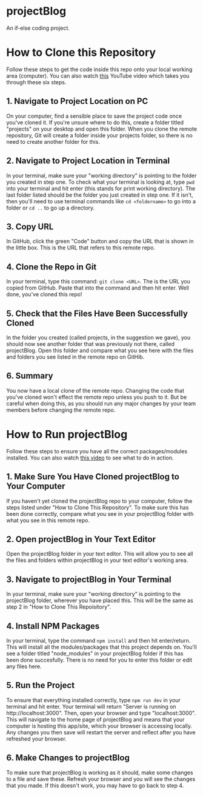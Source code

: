 # projectBlog
An if-else coding project.

# How to Clone this Repository
Follow these steps to get the code inside this repo onto your local working area (computer). You can also watch [this](https://www.youtube.com/watch?v=pbPE4Dodn3o) YouTube video which takes you through these six steps.

## 1. Navigate to Project Location on PC
On your computer, find a sensible place to save the project code once you've cloned it. If you're unsure where to do this, create a folder titled "projects" on your desktop and open this folder. When you clone the remote repository, Git will create a folder inside your projects folder, so there is no need to create another folder for this.

## 2. Navigate to Project Location in Terminal
In your terminal, make sure your "working directory" is pointing to the folder you created in step one. To check what your terminal is looking at, type `pwd` into your terminal and hit enter (this stands for print working directory). The last folder listed should be the folder you just created in step one. If it isn't, then you'll need to use terminal commands like `cd <foldername>` to go into a folder or `cd ..` to go up a directory.

## 3. Copy URL
In GitHub, click the green "Code" button and copy the URL that is shown in the little box. This is the URL that refers to this remote repo.

## 4. Clone the Repo in Git
In your terminal, type this command: `git clone <URL>`. The <URL> is the URL you copied from GitHub. Paste that into the command and then hit enter. Well done, you've cloned this repo!

## 5. Check that the Files Have Been Successfully Cloned
In the folder you created (called projects, in the suggestion we gave), you should now see another folder that was previously not there, called projectBlog. Open this folder and compare what you see here with the files and folders you see listed in the remote repo on GitHib.

## 6. Summary
You now have a local clone of the remote repo. Changing the code that you've cloned won't effect the remote repo unless you push to it. But be careful when doing this, as you should run any major changes by your team members before changing the remote repo.

# How to Run projectBlog
Follow these steps to ensure you have all the correct packages/modules installed. You can also watch [this video]() to see what to do in action.

## 1. Make Sure You Have Cloned projectBlog to Your Computer
If you haven't yet cloned the projectBlog repo to your computer, follow the steps listed under "How to Clone This Repository". To make sure this has been done correctly, compare what you see in your projectBlog folder with what you see in this remote repo.

## 2. Open projectBlog in Your Text Editor
Open the projectBlog folder in your text editor. This will allow you to see all the files and folders within projectBlog in your text editor's working area.

## 3. Navigate to projectBlog in Your Terminal
In your terminal, make sure your "working directory" is pointing to the projectBlog folder, wherever you have placed this. This will be the same as step 2 in "How to Clone This Repoisitory".

## 4. Install NPM Packages
In your terminal, type the command `npm install` and then hit enter/return. This will install all the modules/packages that this project depends on. You'll see a folder titled "node_modules" in your projectBlog folder if this has been done succesfully. There is no need for you to enter this folder or edit any files here.

## 5. Run the Project
To ensure that everything installed correctly, type `npm run dev` in your terminal and hit enter. Your terminal will return "Server is running on http://localhost:3000". Then, open your browser and type "localhost:3000". This will navigate to the home page of projectBlog and means that your computer is hosting this app/site, which your browser is accessing locally. Any changes you then save will restart the server and reflect after you have refreshed your browser.

## 6. Make Changes to projectBlog
To make sure that projectBlog is working as it should, make some changes to a file and save these. Refresh your browser and you will see the changes that you made. If this doesn't work, you may have to go back to step 4.